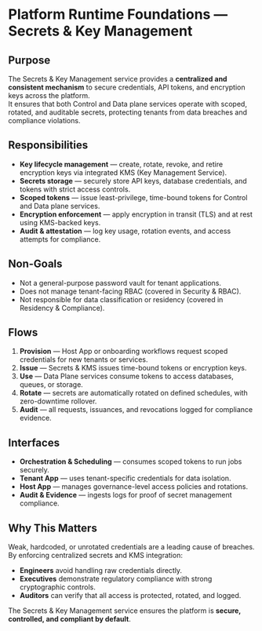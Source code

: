 # Platform Runtime Foundations — Secrets & Key Management

## Purpose
The Secrets & Key Management service provides a **centralized and consistent mechanism** to secure credentials, API tokens, and encryption keys across the platform.  
It ensures that both Control and Data plane services operate with scoped, rotated, and auditable secrets, protecting tenants from data breaches and compliance violations.

## Responsibilities
- **Key lifecycle management** — create, rotate, revoke, and retire encryption keys via integrated KMS (Key Management Service).  
- **Secrets storage** — securely store API keys, database credentials, and tokens with strict access controls.  
- **Scoped tokens** — issue least-privilege, time-bound tokens for Control and Data plane services.  
- **Encryption enforcement** — apply encryption in transit (TLS) and at rest using KMS-backed keys.  
- **Audit & attestation** — log key usage, rotation events, and access attempts for compliance.  

## Non-Goals
- Not a general-purpose password vault for tenant applications.  
- Does not manage tenant-facing RBAC (covered in Security & RBAC).  
- Not responsible for data classification or residency (covered in Residency & Compliance).  

## Flows
1. **Provision** — Host App or onboarding workflows request scoped credentials for new tenants or services.  
2. **Issue** — Secrets & KMS issues time-bound tokens or encryption keys.  
3. **Use** — Data Plane services consume tokens to access databases, queues, or storage.  
4. **Rotate** — secrets are automatically rotated on defined schedules, with zero-downtime rollover.  
5. **Audit** — all requests, issuances, and revocations logged for compliance evidence.  

## Interfaces
- **Orchestration & Scheduling** — consumes scoped tokens to run jobs securely.  
- **Tenant App** — uses tenant-specific credentials for data isolation.  
- **Host App** — manages governance-level access policies and rotations.  
- **Audit & Evidence** — ingests logs for proof of secret management compliance.  

## Why This Matters
Weak, hardcoded, or unrotated credentials are a leading cause of breaches.  
By enforcing centralized secrets and KMS integration:
- **Engineers** avoid handling raw credentials directly.  
- **Executives** demonstrate regulatory compliance with strong cryptographic controls.  
- **Auditors** can verify that all access is protected, rotated, and logged.  

The Secrets & Key Management service ensures the platform is **secure, controlled, and compliant by default**.
